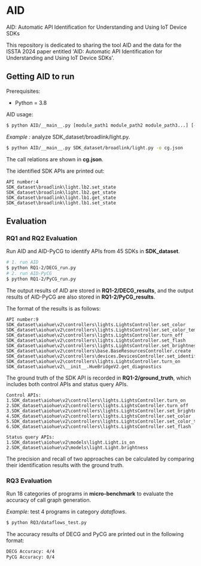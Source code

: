 # AID
AID: Automatic API Identification for Understanding and Using IoT Device SDKs

This repository is dedicated to sharing the tool AID and the data for the ISSTA 2024 paper entitled 'AID: Automatic API Identification for Understanding and Using IoT Device SDKs'.

## Getting AID to run

Prerequisites:
* Python = 3.8


AID usage:

```bash
$ python AID/__main__.py [module_path1 module_path2 module_path3...] [-o output_path]
```

*Example :* analyze SDK_dataset/broadlink/light.py.

```bash
$ python AID/__main__.py SDK_dataset/broadlink/light.py -o cg.json
```
The call relations are shown in **cg.json**.

The identified SDK APIs are printed out:

```
API number:4
SDK_dataset\broadlink\light.lb2.set_state
SDK_dataset\broadlink\light.lb2.get_state
SDK_dataset\broadlink\light.lb1.get_state
SDK_dataset\broadlink\light.lb1.set_state
```

## Evaluation 

### RQ1 and RQ2 Evaluation

Run AID and AID-PyCG to identify APIs from 45 SDKs in **SDK_dataset**.

```bash
# 1. run AID
$ python RQ1-2/DECG_run.py
# 2. run AID-PyCG
$ python RQ1-2/PyCG_run.py     
```

The output results of AID are stored in **RQ1-2/DECG_results**, and the output results of AID-PyCG are also stored in **RQ1-2/PyCG_results**.

The format of the results is as follows:
```
API number:9
SDK_dataset\aiohue\v2\controllers\lights.LightsController.set_color
SDK_dataset\aiohue\v2\controllers\lights.LightsController.set_color_temperature
SDK_dataset\aiohue\v2\controllers\lights.LightsController.turn_off
SDK_dataset\aiohue\v2\controllers\lights.LightsController.set_flash
SDK_dataset\aiohue\v2\controllers\lights.LightsController.set_brightness
SDK_dataset\aiohue\v2\controllers\base.BaseResourcesController.create
SDK_dataset\aiohue\v2\controllers\devices.DevicesController.set_identify
SDK_dataset\aiohue\v2\controllers\lights.LightsController.turn_on
SDK_dataset\aiohue\v2\__init__.HueBridgeV2.get_diagnostics
```

The ground truth of the SDK API is recorded in **RQ1-2/ground_truth**, which includes both control APIs and status query APIs.


```
Control APIs:
1.SDK_dataset\aiohue\v2\controllers\lights.LightsController.turn_on
2.SDK_dataset\aiohue\v2\controllers\lights.LightsController.turn_off
3.SDK_dataset\aiohue\v2\controllers\lights.LightsController.set_brightness
4.SDK_dataset\aiohue\v2\controllers\lights.LightsController.set_color
5.SDK_dataset\aiohue\v2\controllers\lights.LightsController.set_color_temperature
6.SDK_dataset\aiohue\v2\controllers\lights.LightsController.set_flash

Status query APIs:
1.SDK_dataset\aiohue\v2\models\light.Light.is_on
2.SDK_dataset\aiohue\v2\models\light.Light.brightness    
```

The precision and recall of two approaches can be calculated by comparing their identification results with the ground truth.


### RQ3 Evaluation

Run 18 categories of programs in **micro-benchmark** to evaluate the accuracy of call graph generation.


*Example:* test 4 programs in category *dataflows*.

```bash
$ python RQ3/dataflows_test.py     
```


The accuracy results of DECG and PyCG are printed out in the following format:

```bash
DECG Accuracy: 4/4
PyCG Accuracy: 0/4
```